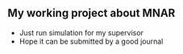 ## My working project about MNAR

- Just run simulation for my supervisor
- Hope it can be submitted by a good journal
